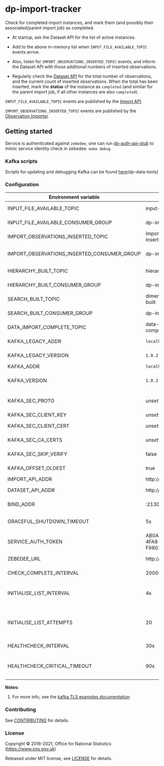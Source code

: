 # dp-import-tracker

Check for completed import instances, and mark them (and possibly
their associated/parent import job) as completed.

* At startup, ask the Dataset API for the list of active instances.

* Add to the above in-memory list when `INPUT_FILE_AVAILABLE_TOPIC` events arrive.

* Also, listen for `IMPORT_OBSERVATIONS_INSERTED_TOPIC` events,
and inform the Dataset API with those additional numbers of inserted observations.

* Regularly check the [Dataset API](../dp-dataset-api) for the total number of observations,
and the current count of inserted observations.  When the total has been
inserted, mark the **status** of the instance as `completed` (and similar
for the parent import job, if all other instances are also `completed`).

`INPUT_FILE_AVAILABLE_TOPIC` events are published by the [Import API](../dp-import-api).

`IMPORT_OBSERVATIONS_INSERTED_TOPIC` events are published by the
[Observation Importer](../dp-observation-importer).

## Getting started

Service is authenticated against `zebedee`, one can run [dp-auth-api-stub](https://github.com/ONSdigital/dp-auth-api-stub) to mimic
service identity check in zebedee.
`make debug`

### Kafka scripts

Scripts for updating and debugging Kafka can be found [here](https://github.com/ONSdigital/dp-data-tools)(dp-data-tools)

### Configuration

| Environment variable                        | Default                               | Description
| ------------------------------------------- | ------------------------------------- | -----------
| INPUT_FILE_AVAILABLE_TOPIC                  | input-file-available                  | topic name for import file available events
| INPUT_FILE_AVAILABLE_CONSUMER_GROUP         | dp-import-tracker                     | consumer group name for import file available events
| IMPORT_OBSERVATIONS_INSERTED_TOPIC          | import-observations-inserted          | topic name for numbers of inserted observations
| IMPORT_OBSERVATIONS_INSERTED_CONSUMER_GROUP | dp-import-tracker                     | consumer group name for numbers of inserted observations
| HIERARCHY_BUILT_TOPIC                       | hierarchy-built                       | topic name for built hierarchies
| HIERARCHY_BUILT_CONSUMER_GROUP              | dp-import-tracker                     | consumer group name for built hierarchies
| SEARCH_BUILT_TOPIC                          | dimension-search-built                | topic name for search built
| SEARCH_BUILT_CONSUMER_GROUP                 | dp-import-tracker                     | consumer group name for search built
| DATA_IMPORT_COMPLETE_TOPIC                  | data-import-complete                  | topic name for hierarchies ready to be imported
| KAFKA_LEGACY_ADDR                           | `localhost:9092`                      | The addresses of the kafka brokers - non-TLS
| KAFKA_LEGACY_VERSION                        | `1.0.2`                               | The version of Kafka - non-TLS
| KAFKA_ADDR                                  | `localhost:9092`                      | A list of kafka brokers
| KAFKA_VERSION                               | `1.0.2`                               | The kafka version that this service expects to connect to
| KAFKA_SEC_PROTO                             | _unset_                               | if set to `TLS`, kafka connections will use TLS [[1]](#notes_1)
| KAFKA_SEC_CLIENT_KEY                        | _unset_                               | PEM for the client key [[1]](#notes_1)
| KAFKA_SEC_CLIENT_CERT                       | _unset_                               | PEM for the client certificate [[1]](#notes_1)
| KAFKA_SEC_CA_CERTS                          | _unset_                               | CA cert chain for the server cert [[1]](#notes_1)
| KAFKA_SEC_SKIP_VERIFY                       | false                                 | ignores server certificate issues if `true` [[1]](#notes_1)
| KAFKA_OFFSET_OLDEST                         | true                                  | sets kafka offset to oldest if `true`
| IMPORT_API_ADDR                             | http://localhost:21800                | The address of Import API
| DATASET_API_ADDR                            | http://localhost:22000                | The address of Dataset API
| BIND_ADDR                                   | :21300                                | address to listen on for healthcheck requests
| GRACEFUL_SHUTDOWN_TIMEOUT                   | 5s                                    | how much grace time to allow when shutting down (time.duration)
| SERVICE_AUTH_TOKEN                          | AB0A5CFA-3C55-4FA8-AACC-F98039BED0AC  | The service authorization token
| ZEBEDEE_URL                                 | http://localhost:8082                 | The host name for Zebedee
| CHECK_COMPLETE_INTERVAL                     | 2000ms                                | how much time between checking for instances
| INITIALISE_LIST_INTERVAL                    | 4s                                    | on startup, if getting instance list fails, how much time to wait before retries
| INITIALISE_LIST_ATTEMPTS                    | 20                                    | on startup, how many times to retry for instances, before exiting, see INITIALISE_LIST_INTERVAL
| HEALTHCHECK_INTERVAL                        | 30s                                   | The period of time between health checks
| HEALTHCHECK_CRITICAL_TIMEOUT                | 90s                                   | The period of time after which failing checks will result in critical global check

**Notes:**

1. <a name="notes_1">For more info, see the [kafka TLS examples documentation](https://github.com/ONSdigital/dp-kafka/tree/main/examples#tls)</a>

### Contributing

See [CONTRIBUTING](CONTRIBUTING.md) for details.

### License

Copyright © 2016-2021, Office for National Statistics (https://www.ons.gov.uk)

Released under MIT license, see [LICENSE](LICENSE.md) for details.
